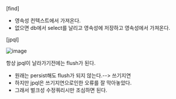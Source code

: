 [find]

- 영속성 컨텍스트에서 가져온다.
- 없으면 db에서 select를 날리고 영속성에 저장하고 영속성에서 가져온다.

[jpql]

![image](https://user-images.githubusercontent.com/108928206/195487729-ef41fee4-b53c-418f-bdb2-cbbcf51eb118.png)

항상 jpql이 날라가기전에는 flush가 된다.

- 원래는 persist해도 flush가 되지 않는다.--> 쓰기지연
- 하지만 jpql은 쓰기지연으로인한 오류를 잘 막아놓았다.
- 그래서 벌크성 수정쿼리시만 조심하면 된다.
